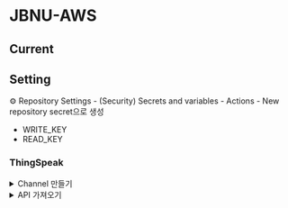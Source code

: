 # JBNU-AWS

## Current



## Setting
⚙︎ Repository Settings - (Security) Secrets and variables - Actions - New repository secret으로 생성
- WRITE_KEY
- READ_KEY

### ThingSpeak

<details>
<summary>Channel 만들기</summary>

- field 생성
- github 링크 첨부

![](.asset/thingspeak-channel.png)
</details>

<details>
<summary>API 가져오기</summary>

![](.asset/thingspeak-api.png)
</details>
